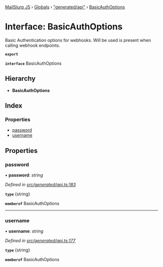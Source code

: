 [MailSlurp JS](../README.md) › [Globals](../globals.md) › ["generated/api"](../modules/_generated_api_.md) › [BasicAuthOptions](_generated_api_.basicauthoptions.md)

# Interface: BasicAuthOptions

Basic Authentication options for webhooks. Will be used is present when calling webhook endpoints.

**`export`** 

**`interface`** BasicAuthOptions

## Hierarchy

* **BasicAuthOptions**

## Index

### Properties

* [password](_generated_api_.basicauthoptions.md#password)
* [username](_generated_api_.basicauthoptions.md#username)

## Properties

###  password

• **password**: *string*

*Defined in [src/generated/api.ts:183](https://github.com/mailslurp/mailslurp-client-ts-js/blob/e9348f1/src/generated/api.ts#L183)*

**`type`** {string}

**`memberof`** BasicAuthOptions

___

###  username

• **username**: *string*

*Defined in [src/generated/api.ts:177](https://github.com/mailslurp/mailslurp-client-ts-js/blob/e9348f1/src/generated/api.ts#L177)*

**`type`** {string}

**`memberof`** BasicAuthOptions
